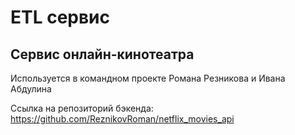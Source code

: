 # ETL сервис

## Сервис онлайн-кинотеатра
Используется в командном проекте Романа Резникова и Ивана Абдулина

Ссылка на репозиторий бэкенда: https://github.com/ReznikovRoman/netflix_movies_api
